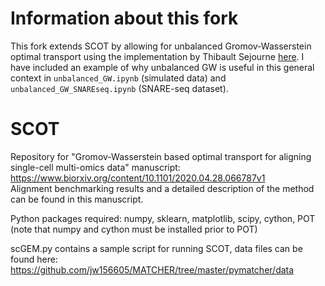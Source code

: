 # Information about this fork
This fork extends SCOT by allowing for unbalanced Gromov-Wasserstein optimal transport using the implementation by Thibault Sejourne [here](https://github.com/thibsej/unbalanced_gromov_wasserstein). I have included an example of why unbalanced GW is useful in this general context in `unbalanced_GW.ipynb` (simulated data) and `unbalanced_GW_SNAREseq.ipynb` (SNARE-seq dataset).

# SCOT

Repository for "Gromov-Wasserstein based optimal transport for aligning single-cell multi-omics data" manuscript:
https://www.biorxiv.org/content/10.1101/2020.04.28.066787v1  
Alignment benchmarking results and a detailed description of the method can be found in this manuscript.

Python packages required:
numpy, sklearn, matplotlib, scipy, cython, POT (note that numpy and cython must be installed prior to POT)

scGEM.py contains a sample script for running SCOT, data files can be found here: https://github.com/jw156605/MATCHER/tree/master/pymatcher/data

